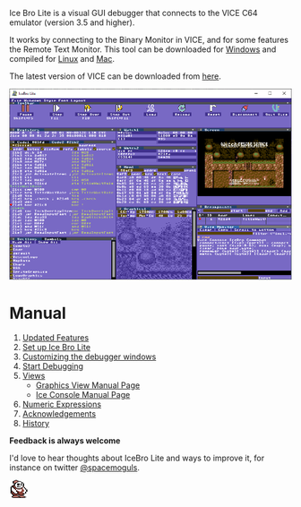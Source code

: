 Ice Bro Lite is a visual GUI debugger that connects to the VICE C64 emulator (version 3.5 and higher).

It works by connecting to the Binary Monitor in VICE, and for some features the Remote Text Monitor. This tool can be downloaded for [Windows](https://github.com/Sakrac/IceBroLite/releases) and compiled for [Linux](../linux.MD) and [Mac](../mac.MD).

The latest version of VICE can be downloaded from [here](https://vice-emu.sourceforge.io/index.html#download).

![IceBro Lite Window](img/IceBroLite_Timy.png)

# Manual
1. [Updated Features](updates.MD)
2. [Set up Ice Bro Lite](setup.md)
3. [Customizing the debugger windows](customize.MD)
4. [Start Debugging](start.MD)
5. [Views](views.MD)
   * [Graphics View Manual Page](view_gfx.MD)
   * [Ice Console Manual Page](ice_console.MD)
6. [Numeric Expressions](expressions.MD)
7. [Acknowledgements](acknowledgements.MD)
8. [History](history.MD)

**Feedback is always welcome**

I'd love to hear thoughts about IceBro Lite and ways to improve it, for instance on twitter [@spacemoguls](https://twitter.com/spacemoguls).

![Snow Bro](img/IceBroLite.png)

